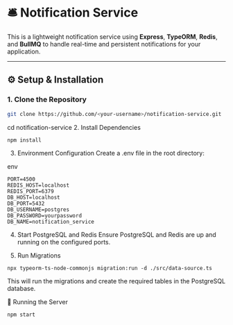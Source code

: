 # 🛎️ Notification Service

This is a lightweight notification service using **Express**, **TypeORM**, **Redis**, and **BullMQ** to handle real-time and persistent notifications for your application.

---

## ⚙️ Setup & Installation

### 1. Clone the Repository

```bash
git clone https://github.com/<your-username>/notification-service.git
```
cd notification-service
2. Install Dependencies
```
npm install
```
3. Environment Configuration
Create a .env file in the root directory:

env
```
PORT=4500
REDIS_HOST=localhost
REDIS_PORT=6379
DB_HOST=localhost
DB_PORT=5432
DB_USERNAME=postgres
DB_PASSWORD=yourpassword
DB_NAME=notification_service
```
4. Start PostgreSQL and Redis
Ensure PostgreSQL and Redis are up and running on the configured ports.

5. Run Migrations
```
npx typeorm-ts-node-commonjs migration:run -d ./src/data-source.ts
```
This will run the migrations and create the required tables in the PostgreSQL database.

🚀 Running the Server
```
npm start
```
